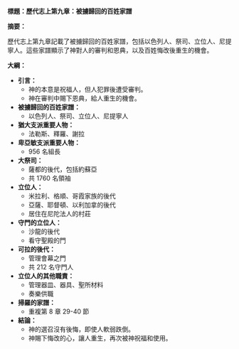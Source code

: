 **標題：歷代志上第九章：被擄歸回的百姓家譜**

**摘要：**

歷代志上第九章記載了被擄歸回的百姓家譜，包括以色列人、祭司、立位人、尼提寧人。這些家譜顯示了神對人的審判和恩典，以及百姓悔改後重生的機會。

**大綱：**

* **引言：**
    * 神的本意是祝福人，但人犯罪後遭受審判。
    * 神在審判中賜下恩典，給人重生的機會。
* **被擄歸回的百姓家譜：**
    * 以色列人、祭司、立位人、尼提寧人
* **猶大支派重要人物：**
    * 法勒斯、釋羅、謝拉
* **卑亞敏支派重要人物：**
    * 956 名組長
* **大祭司：**
    * 薩都的後代，包括約蘇亞
    * 共 1760 名領袖
* **立位人：**
    * 米拉利、格順、哥霞家族的後代
    * 亞薩、耶督頓、以利加拿的後代
    * 居住在尼陀法人的村莊
* **守門的立位人：**
    * 沙龍的後代
    * 看守聖殿的門
* **可拉的後代：**
    * 管理會幕之門
    * 共 212 名守門人
* **立位人的其他職責：**
    * 管理器皿、器具、聖所材料
    * 奏樂供職
* **掃羅的家譜：**
    * 重複第 8 章 29-40 節
* **結論：**
    * 神的選召沒有後悔，即使人軟弱跌倒。
    * 神賜下悔改的心，讓人重生，再次被神祝福和使用。